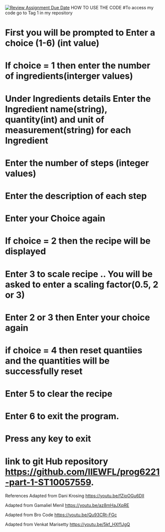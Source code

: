 [![Review Assignment Due Date](https://classroom.github.com/assets/deadline-readme-button-24ddc0f5d75046c5622901739e7c5dd533143b0c8e959d652212380cedb1ea36.svg)](https://classroom.github.com/a/Oa99dRjC)
HOW TO USE THE CODE
#To access my code go to Tag 1 in my repository
# First you will be prompted to Enter a choice (1-6) (int value)
# If choice = 1  then enter the number of ingredients(interger values)
# Under Ingredients details Enter the Ingredient name(string), quantity(int) and unit of measurement(string) for each Ingredient
# Enter the number of steps (integer values)
# Enter the description of each step
# Enter your Choice again
# If choice = 2 then the recipe will be displayed 
# Enter 3 to scale recipe .. You will be asked to enter a scaling factor(0.5, 2 or 3)
# Enter 2 or 3 then Enter your choice again
# if choice = 4 then reset quantiies and the quantities will be successfully reset
# Enter 5 to clear the recipe
# Enter 6 to exit the program.
# Press any key to exit


# link to git Hub repository https://github.com/IIEWFL/prog6221-part-1-ST10057559.
 References
Adapted from Dani Krosing
https://youtu.be/fZioOGu6DlI

Adapted from Gamaliel Menil
https://youtu.be/az8mHaJXpRE

Adapted from Bro Code
https://youtu.be/Qu93CRt-FGc

Adapted from Venkat Marisetty
https://youtu.be/5kf_HXf1JgQ


